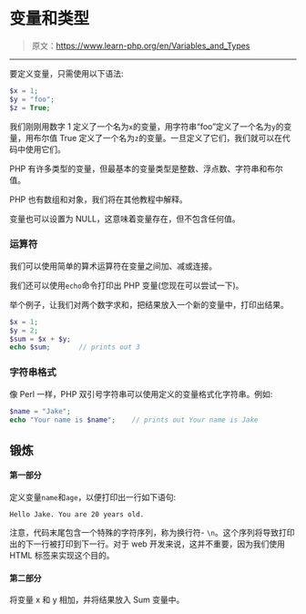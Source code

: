 # 变量和类型

> 原文：<https://www.learn-php.org/en/Variables_and_Types>

* * *

要定义变量，只需使用以下语法:

```php
$x = 1;
$y = "foo";
$z = True; 
```

我们刚刚用数字 1 定义了一个名为`x`的变量，用字符串“foo”定义了一个名为`y`的变量，用布尔值 True 定义了一个名为`z`的变量。一旦定义了它们，我们就可以在代码中使用它们。

PHP 有许多类型的变量，但最基本的变量类型是整数、浮点数、字符串和布尔值。

PHP 也有数组和对象，我们将在其他教程中解释。

变量也可以设置为 NULL，这意味着变量存在，但不包含任何值。

### 运算符

我们可以使用简单的算术运算符在变量之间加、减或连接。

我们还可以使用`echo`命令打印出 PHP 变量(您现在可以尝试一下)。

举个例子，让我们对两个数字求和，把结果放入一个新的变量中，打印出结果。

```php
$x = 1;
$y = 2;
$sum = $x + $y;
echo $sum;       // prints out 3 
```

### 字符串格式

像 Perl 一样，PHP 双引号字符串可以使用定义的变量格式化字符串。例如:

```php
$name = "Jake";
echo "Your name is $name";    // prints out Your name is Jake 
```

## 锻炼

#### 第一部分

定义变量`name`和`age`，以便打印出一行如下语句:

`Hello Jake. You are 20 years old.`

注意，代码末尾包含一个特殊的字符序列，称为换行符- `\n`。这个序列将导致打印出的下一行被打印到下一行。对于 web 开发来说，这并不重要，因为我们使用 HTML 标签来实现这个目的。

#### 第二部分

将变量 x 和 y 相加，并将结果放入 Sum 变量中。
